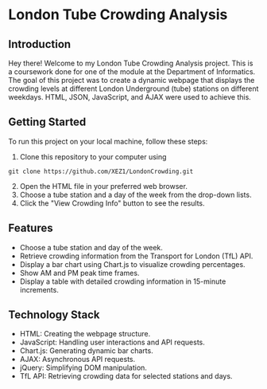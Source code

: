 # London Tube Crowding Analysis

## Introduction

Hey there! Welcome to my London Tube Crowding Analysis project. This is a coursework done for one of the module at the Department of Informatics. The goal of this project was to create a dynamic webpage that displays the crowding levels at different London Underground (tube) stations on different weekdays. HTML, JSON, JavaScript, and AJAX were used to achieve this.

## Getting Started

To run this project on your local machine, follow these steps:

1. Clone this repository to your computer using 
```
git clone https://github.com/XEZ1/LondonCrowding.git
```
2. Open the HTML file in your preferred web browser.
3. Choose a tube station and a day of the week from the drop-down lists.
4. Click the "View Crowding Info" button to see the results.

## Features

- Choose a tube station and day of the week.
- Retrieve crowding information from the Transport for London (TfL) API.
- Display a bar chart using Chart.js to visualize crowding percentages.
- Show AM and PM peak time frames.
- Display a table with detailed crowding information in 15-minute increments.

## Technology Stack

- HTML: Creating the webpage structure.
- JavaScript: Handling user interactions and API requests.
- Chart.js: Generating dynamic bar charts.
- AJAX: Asynchronous API requests.
- jQuery: Simplifying DOM manipulation.
- TfL API: Retrieving crowding data for selected stations and days.
